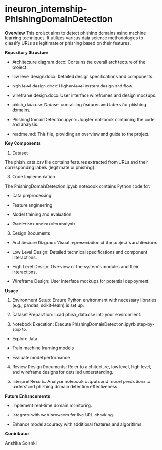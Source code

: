 # ineuron_internship-PhishingDomainDetection

**Overview**
This project aims to detect phishing domains using machine learning techniques. It utilizes various data science methodologies to classify URLs as legitimate or phishing based on their features.

**Repository Structure**

* Architecture diagram.docx: Contains the overall architecture of the project.

* low level design.docx: Detailed design specifications and components.

* high level design.docx: Higher-level system design and flow.

* wireframe design.docx: User interface wireframes and design mockups.

* phish_data.csv: Dataset containing features and labels for phishing domains.

* PhishingDomainDetection.ipynb: Jupyter notebook containing the code and analysis.

* readme.md: This file, providing an overview and guide to the project.

**Key Components**

1. Dataset
   
The phish_data.csv file contains features extracted from URLs and their corresponding labels (legitimate or phishing).

3. Code Implementation

The PhishingDomainDetection.ipynb notebook contains Python code for:

* Data preprocessing

* Feature engineering

* Model training and evaluation

* Predictions and results analysis

3. Design Documents
   
* Architecture Diagram: Visual representation of the project's architecture.

* Low Level Design: Detailed technical specifications and component interactions.

* High Level Design: Overview of the system's modules and their interactions.

* Wireframe Design: User interface mockups for potential deployment.

**Usage**

1. Environment Setup: Ensure Python environment with necessary libraries (e.g., pandas, scikit-learn) is set up.

2. Dataset Preparation: Load phish_data.csv into your environment.

3. Notebook Execution: Execute PhishingDomainDetection.ipynb step-by-step to:

  * Explore data

  * Train machine learning models

  * Evaluate model performance

4. Review Design Documents: Refer to architecture, low level, high level, and wireframe designs for detailed understanding.

5. Interpret Results: Analyze notebook outputs and model predictions to understand phishing domain detection effectiveness.

   
**Future Enhancements**

* Implement real-time domain monitoring.

* Integrate with web browsers for live URL checking.

* Enhance model accuracy with additional features and algorithms.


**Contributor**

Anshika Solanki
